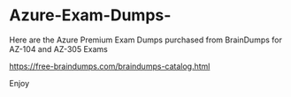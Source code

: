 # Azure-Exam-Dumps-

Here are the Azure Premium Exam Dumps purchased from BrainDumps for AZ-104 and AZ-305 Exams

https://free-braindumps.com/braindumps-catalog.html


Enjoy
